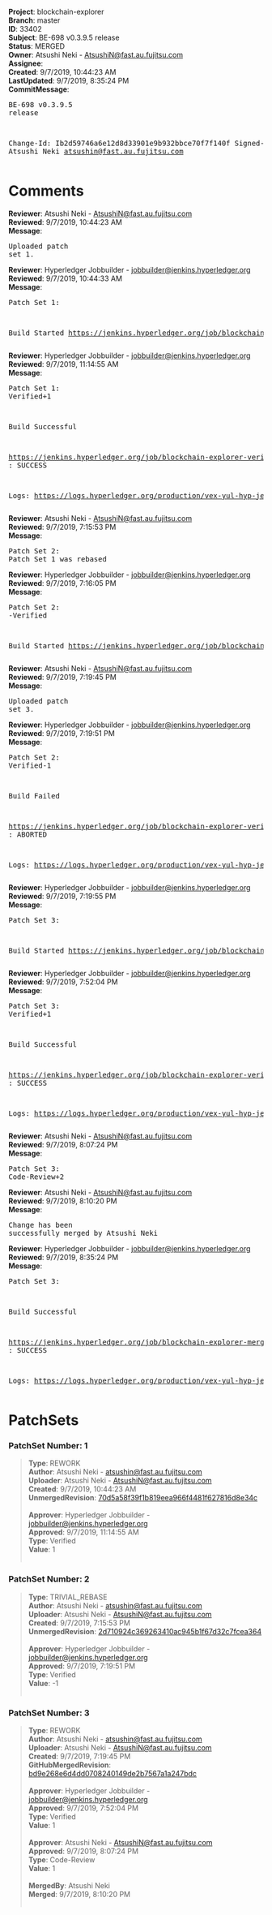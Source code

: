 <strong>Project</strong>: blockchain-explorer<br><strong>Branch</strong>: master<br><strong>ID</strong>: 33402<br><strong>Subject</strong>: BE-698 v0.3.9.5 release<br><strong>Status</strong>: MERGED<br><strong>Owner</strong>: Atsushi Neki - AtsushiN@fast.au.fujitsu.com<br><strong>Assignee</strong>:<br><strong>Created</strong>: 9/7/2019, 10:44:23 AM<br><strong>LastUpdated</strong>: 9/7/2019, 8:35:24 PM<br><strong>CommitMessage</strong>:<br><pre>BE-698 v0.3.9.5 release

Change-Id: Ib2d59746a6e12d8d33901e9b932bbce70f7f140f
Signed-off-by: Atsushi Neki <atsushin@fast.au.fujitsu.com>
</pre><h1>Comments</h1><strong>Reviewer</strong>: Atsushi Neki - AtsushiN@fast.au.fujitsu.com<br><strong>Reviewed</strong>: 9/7/2019, 10:44:23 AM<br><strong>Message</strong>: <pre>Uploaded patch set 1.</pre><strong>Reviewer</strong>: Hyperledger Jobbuilder - jobbuilder@jenkins.hyperledger.org<br><strong>Reviewed</strong>: 9/7/2019, 10:44:33 AM<br><strong>Message</strong>: <pre>Patch Set 1:

Build Started https://jenkins.hyperledger.org/job/blockchain-explorer-verify-x86_64/298/</pre><strong>Reviewer</strong>: Hyperledger Jobbuilder - jobbuilder@jenkins.hyperledger.org<br><strong>Reviewed</strong>: 9/7/2019, 11:14:55 AM<br><strong>Message</strong>: <pre>Patch Set 1: Verified+1

Build Successful 

https://jenkins.hyperledger.org/job/blockchain-explorer-verify-x86_64/298/ : SUCCESS

Logs: https://logs.hyperledger.org/production/vex-yul-hyp-jenkins-3/blockchain-explorer-verify-x86_64/298</pre><strong>Reviewer</strong>: Atsushi Neki - AtsushiN@fast.au.fujitsu.com<br><strong>Reviewed</strong>: 9/7/2019, 7:15:53 PM<br><strong>Message</strong>: <pre>Patch Set 2: Patch Set 1 was rebased</pre><strong>Reviewer</strong>: Hyperledger Jobbuilder - jobbuilder@jenkins.hyperledger.org<br><strong>Reviewed</strong>: 9/7/2019, 7:16:05 PM<br><strong>Message</strong>: <pre>Patch Set 2: -Verified

Build Started https://jenkins.hyperledger.org/job/blockchain-explorer-verify-x86_64/300/</pre><strong>Reviewer</strong>: Atsushi Neki - AtsushiN@fast.au.fujitsu.com<br><strong>Reviewed</strong>: 9/7/2019, 7:19:45 PM<br><strong>Message</strong>: <pre>Uploaded patch set 3.</pre><strong>Reviewer</strong>: Hyperledger Jobbuilder - jobbuilder@jenkins.hyperledger.org<br><strong>Reviewed</strong>: 9/7/2019, 7:19:51 PM<br><strong>Message</strong>: <pre>Patch Set 2: Verified-1

Build Failed 

https://jenkins.hyperledger.org/job/blockchain-explorer-verify-x86_64/300/ : ABORTED

Logs: https://logs.hyperledger.org/production/vex-yul-hyp-jenkins-3/blockchain-explorer-verify-x86_64/300</pre><strong>Reviewer</strong>: Hyperledger Jobbuilder - jobbuilder@jenkins.hyperledger.org<br><strong>Reviewed</strong>: 9/7/2019, 7:19:55 PM<br><strong>Message</strong>: <pre>Patch Set 3:

Build Started https://jenkins.hyperledger.org/job/blockchain-explorer-verify-x86_64/301/</pre><strong>Reviewer</strong>: Hyperledger Jobbuilder - jobbuilder@jenkins.hyperledger.org<br><strong>Reviewed</strong>: 9/7/2019, 7:52:04 PM<br><strong>Message</strong>: <pre>Patch Set 3: Verified+1

Build Successful 

https://jenkins.hyperledger.org/job/blockchain-explorer-verify-x86_64/301/ : SUCCESS

Logs: https://logs.hyperledger.org/production/vex-yul-hyp-jenkins-3/blockchain-explorer-verify-x86_64/301</pre><strong>Reviewer</strong>: Atsushi Neki - AtsushiN@fast.au.fujitsu.com<br><strong>Reviewed</strong>: 9/7/2019, 8:07:24 PM<br><strong>Message</strong>: <pre>Patch Set 3: Code-Review+2</pre><strong>Reviewer</strong>: Atsushi Neki - AtsushiN@fast.au.fujitsu.com<br><strong>Reviewed</strong>: 9/7/2019, 8:10:20 PM<br><strong>Message</strong>: <pre>Change has been successfully merged by Atsushi Neki</pre><strong>Reviewer</strong>: Hyperledger Jobbuilder - jobbuilder@jenkins.hyperledger.org<br><strong>Reviewed</strong>: 9/7/2019, 8:35:24 PM<br><strong>Message</strong>: <pre>Patch Set 3:

Build Successful 

https://jenkins.hyperledger.org/job/blockchain-explorer-merge-x86_64/146/ : SUCCESS

Logs: https://logs.hyperledger.org/production/vex-yul-hyp-jenkins-3/blockchain-explorer-merge-x86_64/146</pre><h1>PatchSets</h1><h3>PatchSet Number: 1</h3><blockquote><strong>Type</strong>: REWORK<br><strong>Author</strong>: Atsushi Neki - atsushin@fast.au.fujitsu.com<br><strong>Uploader</strong>: Atsushi Neki - AtsushiN@fast.au.fujitsu.com<br><strong>Created</strong>: 9/7/2019, 10:44:23 AM<br><strong>UnmergedRevision</strong>: [70d5a58f39f1b819eea966f4481f627816d8e34c](https://github.com/hyperledger-gerrit-archive/blockchain-explorer/commit/70d5a58f39f1b819eea966f4481f627816d8e34c)<br><br><strong>Approver</strong>: Hyperledger Jobbuilder - jobbuilder@jenkins.hyperledger.org<br><strong>Approved</strong>: 9/7/2019, 11:14:55 AM<br><strong>Type</strong>: Verified<br><strong>Value</strong>: 1<br><br></blockquote><h3>PatchSet Number: 2</h3><blockquote><strong>Type</strong>: TRIVIAL_REBASE<br><strong>Author</strong>: Atsushi Neki - atsushin@fast.au.fujitsu.com<br><strong>Uploader</strong>: Atsushi Neki - AtsushiN@fast.au.fujitsu.com<br><strong>Created</strong>: 9/7/2019, 7:15:53 PM<br><strong>UnmergedRevision</strong>: [2d710924c369263410ac945b1f67d32c7fcea364](https://github.com/hyperledger-gerrit-archive/blockchain-explorer/commit/2d710924c369263410ac945b1f67d32c7fcea364)<br><br><strong>Approver</strong>: Hyperledger Jobbuilder - jobbuilder@jenkins.hyperledger.org<br><strong>Approved</strong>: 9/7/2019, 7:19:51 PM<br><strong>Type</strong>: Verified<br><strong>Value</strong>: -1<br><br></blockquote><h3>PatchSet Number: 3</h3><blockquote><strong>Type</strong>: REWORK<br><strong>Author</strong>: Atsushi Neki - atsushin@fast.au.fujitsu.com<br><strong>Uploader</strong>: Atsushi Neki - AtsushiN@fast.au.fujitsu.com<br><strong>Created</strong>: 9/7/2019, 7:19:45 PM<br><strong>GitHubMergedRevision</strong>: [bd9e268e6d4dd0708240149de2b7567a1a247bdc](https://github.com/hyperledger-gerrit-archive/blockchain-explorer/commit/bd9e268e6d4dd0708240149de2b7567a1a247bdc)<br><br><strong>Approver</strong>: Hyperledger Jobbuilder - jobbuilder@jenkins.hyperledger.org<br><strong>Approved</strong>: 9/7/2019, 7:52:04 PM<br><strong>Type</strong>: Verified<br><strong>Value</strong>: 1<br><br><strong>Approver</strong>: Atsushi Neki - AtsushiN@fast.au.fujitsu.com<br><strong>Approved</strong>: 9/7/2019, 8:07:24 PM<br><strong>Type</strong>: Code-Review<br><strong>Value</strong>: 1<br><br><strong>MergedBy</strong>: Atsushi Neki<br><strong>Merged</strong>: 9/7/2019, 8:10:20 PM<br><br></blockquote>